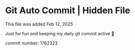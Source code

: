 # Git Auto Commit | Hidden File

This file was added Feb 12, 2025

Just for fun and keeping my daily git commit active 🤪

commit number: 1762323
